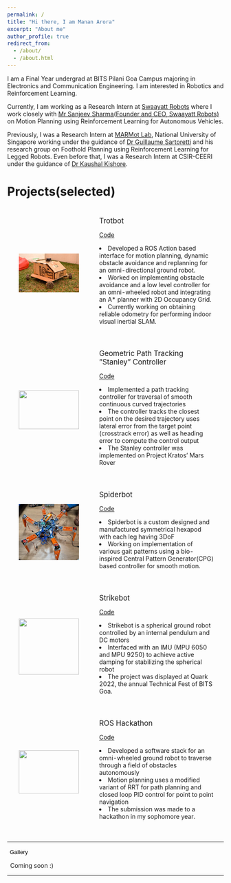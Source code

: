 ```yaml
---
permalink: /
title: "Hi there, I am Manan Arora"
excerpt: "About me"
author_profile: true
redirect_from: 
  - /about/
  - /about.html
---
```


I am a Final Year undergrad at BITS Pilani Goa Campus majoring in Electronics and Communication Engineering. I am interested in Robotics and Reinforcement Learning.

Currently, I am working as a Research Intern at [Swaayatt Robots](https://www.swaayattrobots.com/) where I work closely with [Mr Sanjeev Sharma(Founder and CEO, Swaayatt Robots)](https://www.swaayattrobots.com/) on Motion Planning using Reinforcement Learning for Autonomous Vehicles.

Previously, I was a Research Intern at [MARMot Lab](https://www.marmotlab.org/), National University of Singapore working under the guidance of [Dr Guillaume Sartoretti](https://www.marmotlab.org/bio.html) and his research group on Foothold Planning using Reinforcement Learning for Legged Robots. Even before that, I was a Research Intern at CSIR-CEERI under the guidance of [Dr Kaushal Kishore](https://www.ceeri.res.in/profiles/kaushal-kishore/).


# Projects(selected)

<table style="width:100%;border:0pxborder-spacing:0px;border-collapse:separate;margin-right:auto;margin-left:auto;">
<tbody>

  <tr>
      <td style="padding:25px;width:25%;vertical-align:middle">
        <div class="one">
            <img src='images/Trotbot_quark.jpg' alt="" width="140" height="90">
        </div>
    </td>
    <td style="padding:20px;width:75%;vertical-align:top">
        <papertitle><big>Trotbot</papertitle>
        </big>
        <br>
        <p>
            <a href="https://github.com/ERC-BPGC/RAIN"
                alt="Github repository for this project">Code</a>
</p>
<li>Developed a ROS Action based interface for motion planning, dynamic obstacle avoidance and replanning for an omni-directional ground robot. </li>
<li>Worked on implementing obstacle avoidance and a low level controller for an omni-wheeled robot and integrating an A* planner with 2D Occupancy Grid. </li>
<li>Currently working on obtaining reliable odometry for performing indoor visual inertial SLAM.</li>
</p>
</td>
</tr>

<tr>
<td style="padding:25px;width:25%;vertical-align:middle">
<div class="one">
    <img src='images/stanley.jpg' alt="" width="140" height="90">
</div>
</td>
<td style="padding:20px;width:75%;vertical-align:top">
<papertitle><big>Geometric Path Tracking ”Stanley” Controller</papertitle>
</big>
<br>
<p>
<p>
    <a href="https://github.com/Atharva-05/stanley_control" target="_blank"
        alt="Github repository for this project">Code</a>
</p>
<li>Implemented a path tracking controller for traversal of smooth continuous curved trajectories</li>
<li>The controller tracks the closest point on the desired trajectory uses lateral error from the target point (crosstrack error) as well as heading error to compute the control output
</li>
<li>The Stanley controller was implemented on Project Kratos’ Mars Rover
</li>
</p>
</td>
</tr>

<tr>
<td style="padding:25px;width:25%;vertical-align:middle">
<div class="one">
    <img src='images/spiderbot.jpeg' alt="" width="140" height="130">
</div>
</td>
<td style="padding:20px;width:75%;vertical-align:top">
<papertitle><big>Spiderbot</papertitle></big>
<br>
<p>
    <a href="https://github.com/Atharva-05/SpiderBot"
        alt="Github repository for this project">Code</a>
</p>
<p>
    <li>Spiderbot is a custom designed and manufactured symmetrical hexapod with each leg having 3DoF</li>
    <li>Working on implementation of various gait patterns using a bio-inspired Central Pattern Generator(CPG) based controller for smooth motion.</li>
</p>
</td>
</tr>

<tr>
<td style="padding:25px;width:25%;vertical-align:middle">
<div class="one">
    <img src='images/strikebot.jpeg' alt="" width="140" height="130">
</div>
</td>
<td style="padding:20px;width:75%;vertical-align:top">
<papertitle><big>Strikebot</papertitle></big>
<br>
<p>
    <a href="https://github.com/Atharva-05/strikeBot"
        alt="Github repository for this project">Code</a>
</p>
<p>
    <li>Strikebot is a spherical ground robot controlled by an internal pendulum and DC motors</li>
    <li>Interfaced with an IMU (MPU 6050 and MPU 9250) to achieve active damping for stabilizing the spherical robot</li>
    <li>The project was displayed at Quark 2022, the annual Technical Fest of BITS Goa.</li>
</p>
</td>
</tr>

<tr>
<td style="padding:25px;width:25%;vertical-align:middle">
<div class="one">
    <img src='images/hackathon.gif' alt="" width="140" height="100">
</div>
</td>
<td style="padding:20px;width:75%;vertical-align:top">
<papertitle><big>ROS Hackathon</papertitle></big>
<br>
<p>
    <a href="https://github.com/Atharva-05/ERC-Hackathon-2021"
        alt="Github repository for this project">Code</a>
</p>
<p>
    <li>Developed a software stack for an omni-wheeled ground robot to traverse through a field of obstacles autonomously</li>
    <li>Motion planning uses a modified variant of RRT for path planning and closed loop PID control for point to point navigation</li>
    <li>The submission was made to a hackathon in my sophomore year.</li>
</p>
</td>
</tr>

</tbody>
</table>
</div>
<hr class="soft">

</td>
</tr>
<tr>
    <td>
        <button style="border:0px transparent; background-color: transparent;outline:none;" type="button"
            class="collapsible" data-toggle="collapse" data-target="#content-media" id="media">
            <heading>Gallery</heading>
        </button>
        <br>
        <p>&ensp;Coming soon :)</p>
        <hr class="soft">
    </td>
    
</tr>
</table>

</body>

</html>
